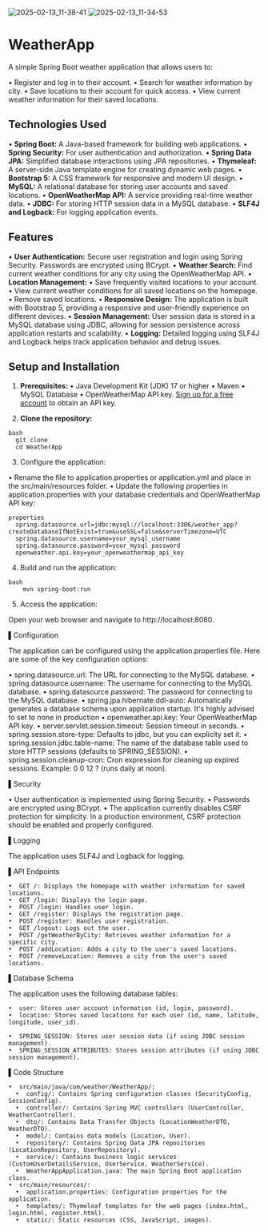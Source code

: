 ![2025-02-13_11-38-41](https://github.com/user-attachments/assets/8267111a-ea10-42bd-bc61-8ebdc2a46ed4)
![2025-02-13_11-34-53](https://github.com/user-attachments/assets/538dd726-2408-4681-a40f-130f52e85c4e)

# WeatherApp

A simple Spring Boot weather application that allows users to:

•   Register and log in to their account.
•   Search for weather information by city.
•   Save locations to their account for quick access.
•   View current weather information for their saved locations.

## Technologies Used

•   **Spring Boot:** A Java-based framework for building web applications.
•   **Spring Security:** For user authentication and authorization.
•   **Spring Data JPA:**  Simplified database interactions using JPA repositories.
•   **Thymeleaf:** A server-side Java template engine for creating dynamic web pages.
•   **Bootstrap 5:**
  A CSS framework for responsive and modern UI design.
•   **MySQL:**  A relational database for storing user accounts and saved locations.
•   **OpenWeatherMap API:** A service providing real-time weather data.
•   **JDBC:** For storing HTTP session data in a MySQL database.
•   **SLF4J and Logback:** For logging application events.

## Features

•   **User Authentication:**  Secure user registration and login using Spring Security.  Passwords are encrypted using BCrypt.
•   **Weather Search:**  Find current weather conditions for any city using the OpenWeatherMap API.
•   **Location Management:**
    •   Save frequently visited locations to your account.
    •   View current weather conditions for all saved locations on the homepage.
    •   Remove saved locations.
•   **Responsive Design:**  The application is built with Bootstrap 5, providing a responsive and user-friendly experience on different devices.
•   **Session Management:** User session data is stored in a MySQL database using JDBC, allowing for session persistence across application restarts and scalability.
•   **Logging:** Detailed logging using SLF4J and Logback helps track application behavior and debug issues.

## Setup and Installation

1.  **Prerequisites:**
    •   Java Development Kit (JDK) 17 or higher
    •   Maven
    •   MySQL Database
    •   OpenWeatherMap API key.  [Sign up for a free account](https://openweathermap.org/price) to obtain an API key.

2.  **Clone the repository:**
```
bash
  git clone
  cd WeatherApp
```

3. Configure the application:

  •  Rename the file to application.properties or application.yml and place in the src/main/resources folder.
  •  Update the following properties in application.properties with your database credentials and OpenWeatherMap API key:
  
```
properties
  spring.datasource.url=jdbc:mysql://localhost:3306/weather_app?createDatabaseIfNotExist=true&useSSL=false&serverTimezone=UTC
  spring.datasource.username=your_mysql_username
  spring.datasource.password=your_mysql_password
  openweather.api.key=your_openweathermap_api_key
```
4. Build and run the application:
 
```
bash
    mvn spring-boot:run
```

5. Access the application:

  Open your web browser and navigate to http://localhost:8080.

▌Configuration

The application can be configured using the application.properties file. Here are some of the key configuration options:

•  spring.datasource.url: The URL for connecting to the MySQL database.
•  spring.datasource.username: The username for connecting to the MySQL database.
•  spring.datasource.password: The password for connecting to the MySQL database.
•  spring.jpa.hibernate.ddl-auto: Automatically generates a database schema upon application startup. It's highly advised to set to none in production
•  openweather.api.key: Your OpenWeatherMap API key.
•  server.servlet.session.timeout: Session timeout in seconds.
•  spring.session.store-type: Defaults to jdbc, but you can explicity set it.
•  spring.session.jdbc.table-name: The name of the database table used to store HTTP sessions (defaults to SPRING_SESSION).
•  spring.session.cleanup-cron: Cron expression for cleaning up expired sessions. Example: 0 0 12   ? (runs daily at noon).

▌Security

•  User authentication is implemented using Spring Security.
•  Passwords are encrypted using BCrypt.
•  The application currently disables CSRF protection for simplicity.
   In a production environment, CSRF protection should be enabled and properly configured.

▌Logging

The application uses SLF4J and Logback for logging.

▌API Endpoints
```
•  GET /: Displays the homepage with weather information for saved locations.
•  GET /login: Displays the login page.
•  POST /login: Handles user login.
•  GET /register: Displays the registration page.
•  POST /register: Handles user registration.
•  GET /logout: Logs out the user.
•  POST /getWeatherByCity: Retrieves weather information for a specific city.
•  POST /addLocation: Adds a city to the user's saved locations.
•  POST /removeLocation: Removes a city from the user's saved locations.
```
▌Database Schema

The application uses the following database tables:
```
•  user: Stores user account information (id, login, password).
•  location: Stores saved locations for each user (id, name, latitude, longitude, user_id).

•  SPRING_SESSION: Stores user session data (if using JDBC session management).
•  SPRING_SESSION_ATTRIBUTES: Stores session attributes (if using JDBC session management).
```
▌Code Structure
```
•  src/main/java/com/weather/WeatherApp/:
  •  config/: Contains Spring configuration classes (SecurityConfig, SessionConfig).
  •  controller/: Contains Spring MVC controllers (UserController, WeatherController).
  •  dto/: Contains Data Transfer Objects (LocationWeatherDTO, WeatherDTO).
  •  model/: Contains data models (Location, User).
  •  repository/: Contains Spring Data JPA repositories (LocationRepository, UserRepository).
  •  service/: Contains business logic services (CustomUserDetailsService, UserService, WeatherService).
  •  WeatherAppApplication.java: The main Spring Boot application class.
•  src/main/resources/:
  •  application.properties: Configuration properties for the application.
  •  templates/: Thymeleaf templates for the web pages (index.html, login.html, register.html).
  •  static/: Static resources (CSS, JavaScript, images).
```
